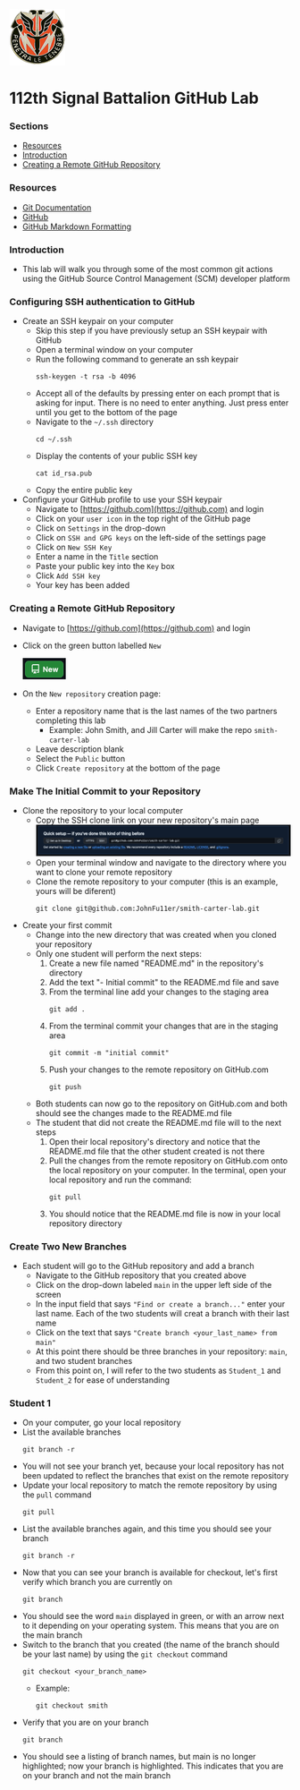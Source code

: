 <img src="./Images/112th_crest.jpg" width="100" height="100">

# 112th Signal Battalion GitHub Lab
### Sections
- [Resources](#resources)
- [Introduction](#introduction)
- [Creating a Remote GitHub Repository](#creating-a-remote-github-repository)

### Resources
- [Git Documentation](https://git-scm.com/doc)
- [GitHub](https://github.com)
- [GitHub Markdown Formatting](https://docs.github.com/en/get-started/writing-on-github/getting-started-with-writing-and-formatting-on-github/basic-writing-and-formatting-syntax)

### Introduction
- This lab will walk you through some of the most common git actions using the GitHub Source Control Management (SCM) developer platform

### Configuring SSH authentication to GitHub
- Create an SSH keypair on your computer
  - Skip this step if you have previously setup an SSH keypair with GitHub
  - Open a terminal window on your computer
  - Run the following command to generate an ssh keypair
    ```
    ssh-keygen -t rsa -b 4096
    ```
  - Accept all of the defaults by pressing enter on each prompt that is asking for input. There is no need to enter anything. Just press enter until you get to the bottom of the page
  - Navigate to the `~/.ssh` directory
    ```
    cd ~/.ssh
    ```
  - Display the contents of your public SSH key
    ```
    cat id_rsa.pub
    ```
  - Copy the entire public key
- Configure your GitHub profile to use your SSH keypair
  - Navigate to [https://github.com](https://github.com) and login
  - Click on your `user icon` in the top right of the GitHub page
  - Click on `Settings` in the drop-down
  - Click on `SSH and GPG keys` on the left-side of the settings page
  - Click on `New SSH Key`
  - Enter a name in the `Title` section
  - Paste your public key into the `Key` box
  - Click `Add SSH key`
  - Your key has been added

### Creating a Remote GitHub Repository
- Navigate to [https://github.com](https://github.com) and login
- Click on the green button labelled `New`

  ![new button](./Images/new_button.png)

- On the `New repository` creation page:
  - Enter a repository name that is the last names of the two partners completing this lab
    - Example: John Smith, and Jill Carter will make the repo `smith-carter-lab`
  - Leave description blank
  - Select the `Public` button
  - Click `Create repository` at the bottom of the page

### Make The Initial Commit to your Repository
- Clone the repository to your local computer
  - Copy the SSH clone link on your new repository's main page
    ![git clone](./Images/git_clone_link.png)
  - Open your terminal window and navigate to the directory where you want to clone your remote repository
  - Clone the remote repository to your computer (this is an example, yours will be diferent)
    ```
    git clone git@github.com:JohnFu11er/smith-carter-lab.git
    ```
- Create your first commit
  - Change into the new directory that was created when you cloned your repository
  - Only one student will perform the next steps:
    1. Create a new file named "README.md" in the repository's directory
    2. Add the text "- Initial commit" to the README.md file and save
    3. From the terminal line add your changes to the staging area
       ```
       git add .
       ```
    4. From the terminal commit your changes that are in the staging area
       ```
       git commit -m "initial commit"
       ```
    5. Push your changes to the remote repository on GitHub.com
       ```
       git push
       ```
  - Both students can now go to the repository on GitHub.com and both should see the changes made to the README.md file
  - The student that did not create the README.md file will to the next steps
    1. Open their local repository's directory and notice that the README.md file that the other student created is not there
    2. Pull the changes from the remote repository on GitHub.com onto the local repository on your computer. In the terminal, open your local repository and run the command:
       ```
       git pull
       ```
    3. You should notice that the README.md file is now in your local repository directory

### Create Two New Branches
- Each student will go to the GitHub repository and add a branch
  - Navigate to the GitHub repository that you created above
  - Click on the drop-down labeled `main` in the upper left side of the screen
  - In the input field that says `"Find or create a branch..."` enter your last name. Each of the two students will creat a branch with their last name
  - Click on the text that says `"Create branch <your_last_name> from main"`
  - At this point there should be three branches in your repository: `main`, and two student branches
  - From this point on, I will refer to the two students as `Student_1` and `Student_2` for ease of understanding

### Student 1
- On your computer, go your local repository
- List the available branches
  ```
  git branch -r
  ```
- You will not see your branch yet, because your local repository has not been updated to reflect the branches that exist on the remote repository
- Update your local repository to match the remote repository by using the `pull` command
  ```
  git pull
  ```
- List the available branches again, and this time you should see your branch
  ```
  git branch -r
  ```
- Now that you can see your branch is available for checkout, let's first verify which branch you are currently on
  ```
  git branch
  ```
- You should see the word `main` displayed in green, or with an arrow next to it depending on your operating system. This means that you are on the main branch
- Switch to the branch that you created (the name of the branch should be your last name) by using the `git checkout` command
  ```
  git checkout <your_branch_name>
  ```
  - Example:
    ```
    git checkout smith
    ```
- Verify that you are on your branch
  ```
  git branch
  ```
- You should see a listing of branch names, but main is no longer highlighted; now your branch is highlighted. This indicates that you are on your branch and not the main branch
